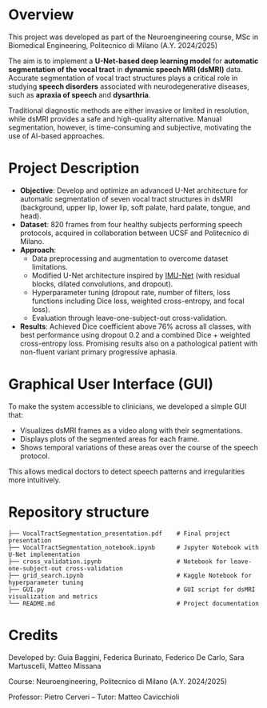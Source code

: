 # Overview

This project was developed as part of the Neuroengineering course, MSc in Biomedical Engineering, Politecnico di Milano (A.Y. 2024/2025)

The aim is to implement a **U-Net-based deep learning model** for **automatic segmentation of the vocal tract** in **dynamic speech MRI (dsMRI)** data. Accurate segmentation of vocal tract structures plays a critical role in studying **speech disorders** associated with neurodegenerative diseases, such as **apraxia of speech** and **dysarthria**.

Traditional diagnostic methods are either invasive or limited in resolution, while dsMRI provides a safe and high-quality alternative. Manual segmentation, however, is time-consuming and subjective, motivating the use of AI-based approaches.

# Project Description

- **Objective**: Develop and optimize an advanced U-Net architecture for automatic segmentation of seven vocal tract structures in dsMRI (background, upper lip, lower lip, soft palate, hard palate, tongue, and head).
- **Dataset**: 820 frames from four healthy subjects performing speech protocols, acquired in collaboration between UCSF and Politecnico di Milano.
- **Approach**:
  - Data preprocessing and augmentation to overcome dataset limitations.
  - Modified U-Net architecture inspired by [IMU-Net](https://pubmed.ncbi.nlm.nih.gov/33524814/) (with residual blocks, dilated convolutions, and dropout).
  - Hyperparameter tuning (dropout rate, number of filters, loss functions including Dice loss, weighted cross-entropy, and focal loss).
  - Evaluation through leave-one-subject-out cross-validation.
- **Results**: Achieved Dice coefficient above 76% across all classes, with best performance using dropout 0.2 and a combined Dice + weighted cross-entropy loss. Promising results also on a pathological patient with non-fluent variant primary progressive aphasia.

# Graphical User Interface (GUI)
To make the system accessible to clinicians, we developed a simple GUI that:

- Visualizes dsMRI frames as a video along with their segmentations.
- Displays plots of the segmented areas for each frame.
- Shows temporal variations of these areas over the course of the speech protocol.
  
This allows medical doctors to detect speech patterns and irregularities more intuitively.

# Repository structure
```
├── VocalTractSegmentation_presentation.pdf    # Final project presentation
├── VocalTractSegmentation_notebook.ipynb      # Jupyter Notebook with U-Net implementation
├── cross_validation.ipynb                     # Notebook for leave-one-subject-out cross-validation
├── grid_search.ipynb                          # Kaggle Notebook for hyperparameter tuning
├── GUI.py                                     # GUI script for dsMRI visualization and metrics
└── README.md                                  # Project documentation
```
# Credits
Developed by: Guia Baggini, Federica Burinato, Federico De Carlo, Sara Martuscelli, Matteo Missana

Course: Neuroengineering, Politecnico di Milano (A.Y. 2024/2025)

Professor: Pietro Cerveri – Tutor: Matteo Cavicchioli

